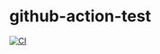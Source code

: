 # github-action-test
[![CI](https://github.com/hkh8308kevin/github-action-test/actions/workflows/basic.yml/badge.svg)](https://github.com/hkh8308kevin/github-action-test/actions/workflows/basic.yml)
